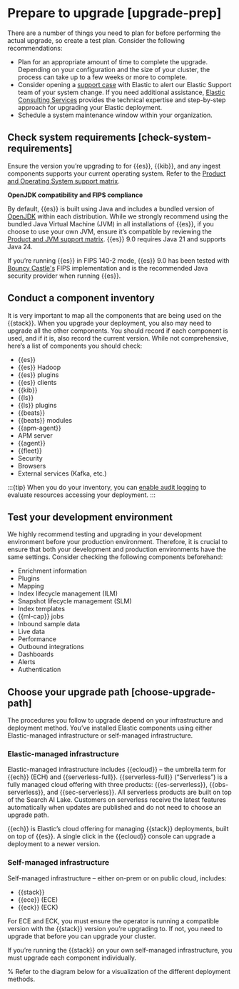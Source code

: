 # Prepare to upgrade [upgrade-prep]

There are a number of things you need to plan for before performing the actual upgrade, so create a test plan. Consider the following recommendations: 

* Plan for an appropriate amount of time to complete the upgrade. Depending on your configuration and the size of your cluster, the process can take up to a few weeks or more to complete.
* Consider opening a [support case](https://support.elastic.co/) with Elastic to alert our Elastic Support team of your system change. If you need additional assistance, [Elastic Consulting Services](https://www.elastic.co/consulting) provides the technical expertise and step-by-step approach for upgrading your Elastic deployment.
* Schedule a system maintenance window within your organization.

## Check system requirements [check-system-requirements] 

Ensure the version you’re upgrading to for {{es}}, {{kib}}, and any ingest components supports your current operating system. Refer to the [Product and Operating System support matrix](https://www.elastic.co/support/matrix#matrix_os). 

**OpenJDK compatibility and FIPS compliance**

By default, {{es}} is built using Java and includes a bundled version of [OpenJDK](https://openjdk.java.net/) within each distribution. While we strongly recommend using the bundled Java Virtual Machine (JVM) in all installations of {{es}}, if you choose to use your own JVM, ensure it’s compatible by reviewing the [Product and JVM support matrix](https://www.elastic.co/support/matrix#matrix_jvm). {{es}} 9.0 requires Java 21 and supports Java 24. 

If you’re running {{es}} in FIPS 140-2 mode, {{es}} 9.0 has been tested with [Bouncy Castle's](https://www.bouncycastle.org/java.html) FIPS implementation and is the recommended Java security provider when running {{es}}. 

## Conduct a component inventory

It is very important to map all the components that are being used on the {{stack}}. When you upgrade your deployment, you also may need to upgrade all the other components. You should record if each component is used, and if it is, also record the current version. While not comprehensive, here’s a list of components you should check: 

* {{es}}
* {{es}} Hadoop
* {{es}} plugins
* {{es}} clients
* {{kib}}
* {{ls}}
* {{ls}} plugins
* {{beats}}
* {{beats}} modules
* {{apm-agent}}
* APM server
* {{agent}}
* {{fleet}}
* Security
* Browsers
* External services (Kafka, etc.)

:::{tip}
When you do your inventory, you can [enable audit logging](/deploy-manage/monitor/logging-configuration/enabling-audit-logs.md) to evaluate resources accessing your deployment.
:::

## Test your development environment

We highly recommend testing and upgrading in your development environment before your production environment. Therefore, it is crucial to ensure that both your development and production environments have the same settings. Consider checking the following components beforehand:

* Enrichment information
* Plugins
* Mapping
* Index lifecycle management (ILM)
* Snapshot lifecycle management (SLM)
* Index templates
* {{ml-cap}} jobs
* Inbound sample data
* Live data
* Performance
* Outbound integrations
* Dashboards
* Alerts
* Authentication

## Choose your upgrade path [choose-upgrade-path]

The procedures you follow to upgrade depend on your infrastructure and deployment method. You’ve installed Elastic components using either Elastic-managed infrastructure or self-managed infrastructure. 

### Elastic-managed infrastructure 

Elastic-managed infrastructure includes {{ecloud}} – the umbrella term for {{ech}} (ECH) and {{serverless-full}}. {{serverless-full}} (“Serverless”) is a fully managed cloud offering with three products: {{es-serverless}}, {{obs-serverless}}, and {{sec-serverless}}. All serverless products are built on top of the Search AI Lake. Customers on serverless receive the latest features automatically when updates are published and do not need to choose an upgrade path.  

{{ech}} is Elastic’s cloud offering for managing {{stack}} deployments, built on top of {{es}}. A single click in the {{ecloud}} console can upgrade a deployment to a newer version.

### Self-managed infrastructure

Self-managed infrastructure – either on-prem or on public cloud, includes: 
* {{stack}} 
* {{ece}} (ECE)
* {{eck}} (ECK)

For ECE and ECK, you must ensure the operator is running a compatible version with the {{stack}} version you’re upgrading to. If not, you need to upgrade that before you can upgrade your cluster. 

If you’re running the {{stack}} on your own self-managed infrastructure, you must upgrade each component individually. 

% Refer to the diagram below for a visualization of the different deployment methods. 


